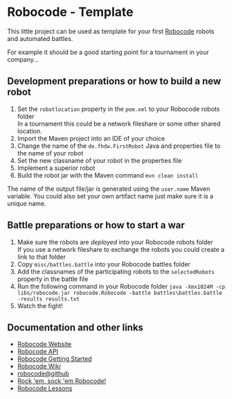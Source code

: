 Robocode - Template
====
This little project can be used as template for your first [Robocode](http://robocode.sourceforge.net/) robots and automated battles.

For example it should be a good starting point for a tournament in your company...

Development preparations or how to build a new robot
----

1. Set the `robotlocation` property in the `pom.xml` to your Robocode robots folder<br>
   In a tournament this could be a network fileshare or some other shared location.
2. Import the Maven project into an IDE of your choice
3. Change the name of the `de.fhdw.FirstRobot` Java and properties file to the name of your robot
4. Set the new classname of your robot in the properties file
5. Implement a superior robot
6. Build the robot jar with the Maven command `mvn clean install`

The name of the output file/jar is generated using the `user.name` Maven variable.
You could also set your own artifact name just make sure it is a unique name.

Battle preparations or how to start a war
----

1. Make sure the robots are _deployed_ into your Robocode robots folder<br>
   If you use a network fileshare to exchange the robots you could create a link to that folder
2. Copy `misc/battles.battle` into your Robocode battles folder
3. Add the classnames of the participating robots to the `selectedRobots` property in the battle file
4. Run the following command in your Robocode folder
   `java -Xmx1024M -cp libs/robocode.jar robocode.Robocode -battle battles\battles.battle -results results.txt`
5. Watch the fight!

Documentation and other links
----

* [Robocode Website](ttp://robocode.sourceforge.net/)
* [Robocode API](http://robocode.sourceforge.net/docs/robocode/)
* [Robocode Getting Started](http://robowiki.net/wiki/Robocode_Basics)
* [Robocode Wiki](http://robowiki.net/wiki/Main_Page)
* [robocode@github](https://github.com/robo-code/robocode)
* [Rock 'em, sock 'em Robocode!](http://www.ibm.com/developerworks/java/library/j-robocode/index.html)
* [Robocode Lessons](http://mark.random-article.com/weber/java/robocode/)
